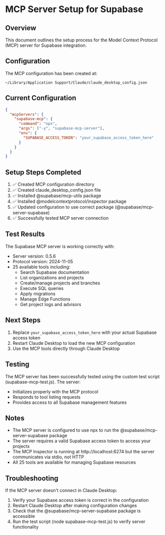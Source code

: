 # MCP Server Setup for Supabase

## Overview
This document outlines the setup process for the Model Context Protocol (MCP) server for Supabase integration.

## Configuration
The MCP configuration has been created at:
```
~/Library/Application Support/Claude/claude_desktop_config.json
```

## Current Configuration
```json
{
  "mcpServers": {
    "supabase-mcp": {
      "command": "npx",
      "args": ["-y", "supabase-mcp-server"],
      "env": {
        "SUPABASE_ACCESS_TOKEN": "your_supabase_access_token_here"
      }
    }
  }
}
```

## Setup Steps Completed
1. ✅ Created MCP configuration directory
2. ✅ Created claude_desktop_config.json file
3. ✅ Installed @supabase/mcp-utils package
4. ✅ Installed @modelcontextprotocol/inspector package
5. ✅ Updated configuration to use correct package (@supabase/mcp-server-supabase)
6. ✅ Successfully tested MCP server connection

## Test Results
The Supabase MCP server is working correctly with:
- Server version: 0.5.6
- Protocol version: 2024-11-05
- 25 available tools including:
  - Search Supabase documentation
  - List organizations and projects
  - Create/manage projects and branches
  - Execute SQL queries
  - Apply migrations
  - Manage Edge Functions
  - Get project logs and advisors

## Next Steps
1. Replace `your_supabase_access_token_here` with your actual Supabase access token
2. Restart Claude Desktop to load the new MCP configuration
3. Use the MCP tools directly through Claude Desktop

## Testing
The MCP server has been successfully tested using the custom test script (supabase-mcp-test.js). The server:
- Initializes properly with the MCP protocol
- Responds to tool listing requests
- Provides access to all Supabase management features

## Notes
- The MCP server is configured to use npx to run the @supabase/mcp-server-supabase package
- The server requires a valid Supabase access token to access your projects
- The MCP Inspector is running at http://localhost:6274 but the server communicates via stdio, not HTTP
- All 25 tools are available for managing Supabase resources

## Troubleshooting
If the MCP server doesn't connect in Claude Desktop:
1. Verify your Supabase access token is correct in the configuration
2. Restart Claude Desktop after making configuration changes
3. Check that the @supabase/mcp-server-supabase package is accessible
4. Run the test script (node supabase-mcp-test.js) to verify server functionality